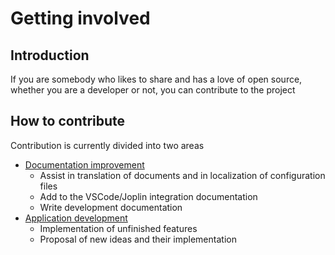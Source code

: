 # Getting involved

## Introduction

If you are somebody who likes to share and has a love of open source, whether you are a developer or not, you can contribute to the project

## How to contribute

Contribution is currently divided into two areas

- [Documentation improvement](./doc.md)
  - Assist in translation of documents and in localization of configuration files
  - Add to the VSCode/Joplin integration documentation
  - Write development documentation
- [Application development](./dev.md)
  - Implementation of unfinished features
  - Proposal of new ideas and their implementation

